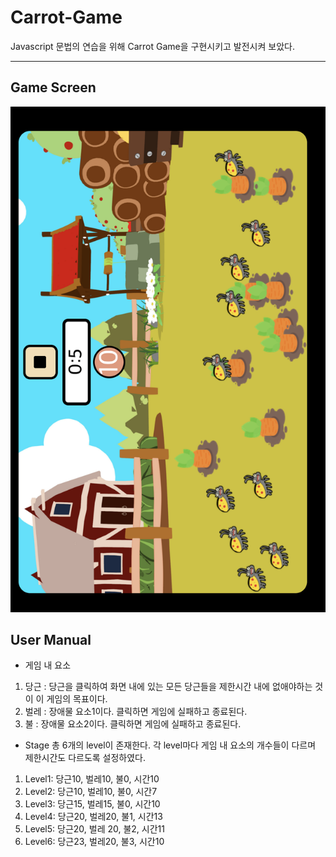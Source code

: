 # Carrot-Game

Javascript 문법의 연습을 위해 Carrot Game을 구현시키고 발전시켜 보았다.

---

## Game Screen

<img src="gameScreen.png">

## User Manual

- 게임 내 요소

1. 당근 : 당근을 클릭하여 화면 내에 있는 모든 당근들을 제한시간 내에 없애야하는 것이 이 게임의 목표이다.
2. 벌레 : 장애물 요소1이다. 클릭하면 게임에 실패하고 종료된다.
3. 불 : 장애물 요소2이다. 클릭하면 게임에 실패하고 종료된다.

- Stage
  총 6개의 level이 존재한다. 각 level마다 게임 내 요소의 개수들이 다르며 제한시간도 다르도록 설정하였다.

1. Level1: 당근10, 벌레10, 불0, 시간10
2. Level2: 당근10, 벌레10, 불0, 시간7
3. Level3: 당근15, 벌레15, 불0, 시간10
4. Level4: 당근20, 벌레20, 불1, 시간13
5. Level5: 당근20, 벌레 20, 불2, 시간11
6. Level6: 당근23, 벌레20, 불3, 시간10
